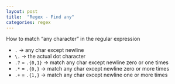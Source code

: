 ```yaml
---
layout: post
title:  "Regex - Find any"
categories: regex
---
```


How to match “any character” in the regular expression

- `.` &rarr; any char except newline
- `\.` &rarr; the actual dot character
- `.?` = `.{0,1}` &rarr; match any char except newline zero or one times
- `.*` = `.{0,}` &rarr; match any char except newline zero or more times
- `.+` = `.{1,}` &rarr; match any char except newline one or more times